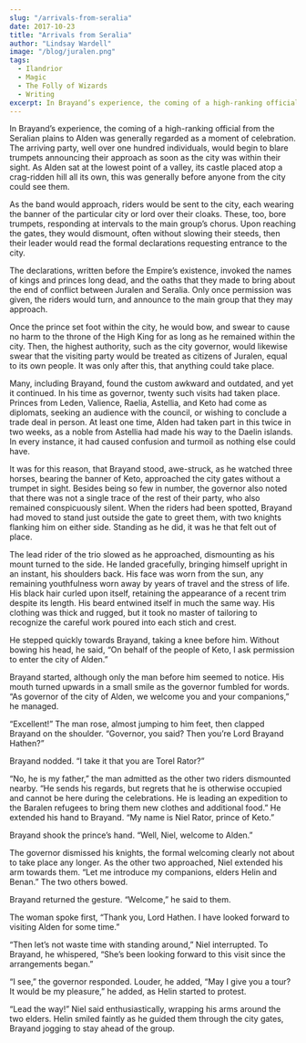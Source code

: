 ```yaml
---
slug: "/arrivals-from-seralia"
date: 2017-10-23
title: "Arrivals from Seralia"
author: "Lindsay Wardell"
image: "/blog/juralen.png"
tags:
  - Ilandrior
  - Magic
  - The Folly of Wizards
  - Writing
excerpt: In Brayand’s experience, the coming of a high-ranking official from the Seralian plains to Alden was generally regarded as a moment of celebration.
---
```

In Brayand’s experience, the coming of a high-ranking official from the Seralian plains to Alden was generally regarded as a moment of celebration. The arriving party, well over one hundred individuals, would begin to blare trumpets announcing their approach as soon as the city was within their sight. As Alden sat at the lowest point of a valley, its castle placed atop a crag-ridden hill all its own, this was generally before anyone from the city could see them.

As the band would approach, riders would be sent to the city, each wearing the banner of the particular city or lord over their cloaks. These, too, bore trumpets, responding at intervals to the main group’s chorus. Upon reaching the gates, they would dismount, often without slowing their steeds, then their leader would read the formal declarations requesting entrance to the city.

The declarations, written before the Empire’s existence, invoked the names of kings and princes long dead, and the oaths that they made to bring about the end of conflict between Juralen and Seralia. Only once permission was given, the riders would turn, and announce to the main group that they may approach.

Once the prince set foot within the city, he would bow, and swear to cause no harm to the throne of the High King for as long as he remained within the city. Then, the highest authority, such as the city governor, would likewise swear that the visiting party would be treated as citizens of Juralen, equal to its own people. It was only after this, that anything could take place.

Many, including Brayand, found the custom awkward and outdated, and yet it continued. In his time as governor, twenty such visits had taken place. Princes from Leden, Valience, Raelia, Astellia, and Keto had come as diplomats, seeking an audience with the council, or wishing to conclude a trade deal in person. At least one time, Alden had taken part in this twice in two weeks, as a noble from Astellia had made his way to the Daelin islands. In every instance, it had caused confusion and turmoil as nothing else could have.

It was for this reason, that Brayand stood, awe-struck, as he watched three horses, bearing the banner of Keto, approached the city gates without a trumpet in sight. Besides being so few in number, the governor also noted that there was not a single trace of the rest of their party, who also remained conspicuously silent. When the riders had been spotted, Brayand had moved to stand just outside the gate to greet them, with two knights flanking him on either side. Standing as he did, it was he that felt out of place.

The lead rider of the trio slowed as he approached, dismounting as his mount turned to the side. He landed gracefully, bringing himself upright in an instant, his shoulders back. His face was worn from the sun, any remaining youthfulness worn away by years of travel and the stress of life. His black hair curled upon itself, retaining the appearance of a recent trim despite its length. His beard entwined itself in much the same way. His clothing was thick and rugged, but it took no master of tailoring to recognize the careful work poured into each stich and crest.

He stepped quickly towards Brayand, taking a knee before him. Without bowing his head, he said, “On behalf of the people of Keto, I ask permission to enter the city of Alden.”

Brayand started, although only the man before him seemed to notice. His mouth turned upwards in a small smile as the governor fumbled for words. “As governor of the city of Alden, we welcome you and your companions,” he managed.

“Excellent!” The man rose, almost jumping to him feet, then clapped Brayand on the shoulder. “Governor, you said? Then you’re Lord Brayand Hathen?”

Brayand nodded. “I take it that you are Torel Rator?”

“No, he is my father,” the man admitted as the other two riders dismounted nearby. “He sends his regards, but regrets that he is otherwise occupied and cannot be here during the celebrations. He is leading an expedition to the Baralen refugees to bring them new clothes and additional food.” He extended his hand to Brayand. “My name is Niel Rator, prince of Keto.”

Brayand shook the prince’s hand. “Well, Niel, welcome to Alden.”

The governor dismissed his knights, the formal welcoming clearly not about to take place any longer. As the other two approached, Niel extended his arm towards them. “Let me introduce my companions, elders Helin and Benan.” The two others bowed.

Brayand returned the gesture. “Welcome,” he said to them.

The woman spoke first, “Thank you, Lord Hathen. I have looked forward to visiting Alden for some time.”

“Then let’s not waste time with standing around,” Niel interrupted. To Brayand, he whispered, “She’s been looking forward to this visit since the arrangements began.”

“I see,” the governor responded. Louder, he added, “May I give you a tour? It would be my pleasure,” he added, as Helin started to protest.

“Lead the way!” Niel said enthusiastically, wrapping his arms around the two elders. Helin smiled faintly as he guided them through the city gates, Brayand jogging to stay ahead of the group.